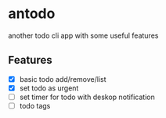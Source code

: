 # antodo

another todo cli app with some useful features

## Features

- [x] basic todo add/remove/list
- [x] set todo as urgent
- [ ] set timer for todo with deskop notification
- [ ] todo tags
